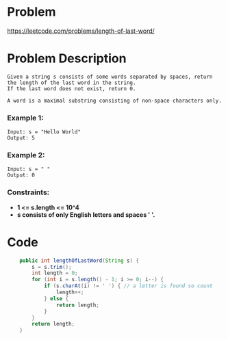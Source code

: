# Problem
https://leetcode.com/problems/length-of-last-word/
# Problem Description
```
Given a string s consists of some words separated by spaces, return the length of the last word in the string. 
If the last word does not exist, return 0.

A word is a maximal substring consisting of non-space characters only.
```
### Example 1:
```
Input: s = "Hello World"
Output: 5
```
### Example 2:
```
Input: s = " "
Output: 0
```
### Constraints:
- **1 <= s.length <= 10^4**
- **s consists of only English letters and spaces ' '.**

# Code
```java
    public int lengthOfLastWord(String s) {
        s = s.trim();
        int length = 0;
        for (int i = s.length() - 1; i >= 0; i--) {
            if (s.charAt(i) != ' ') { // a letter is found so count
                length++;
            } else {
                return length;
            }
        }
        return length;
    }
```
